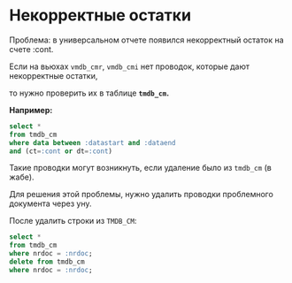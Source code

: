 # Некорректные остатки

Проблема: в универсальном отчете появился некорректный остаток на счете :cont.

Если на вьюхах `vmdb_cmr`, `vmdb_cmi` нет проводок, которые дают некорректные остатки,

то нужно проверить их в таблице **`tmdb_cm`.**

**Например:**

```sql
select *
from tmdb_cm 
where data between :datastart and :dataend
and (ct=:cont or dt=:cont)
```

Такие проводки могут возникнуть, если удаление было из `tmdb_cm` \(в жабе\).

Для решения этой проблемы, нужно удалить проводки проблемного документа через уну.

После удалить строки из `TMDB_CM`:

```sql
select *
from tmdb_cm 
where nrdoc = :nrdoc;
delete from tmdb_cm 
where nrdoc = :nrdoc;
```



